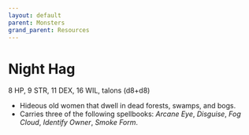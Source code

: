 ```yaml
---
layout: default
parent: Monsters
grand_parent: Resources
---
```


# Night Hag

8 HP, 9 STR, 11 DEX, 16 WIL, talons (d8+d8)

- Hideous old women that dwell in dead forests, swamps, and bogs.
- Carries three of the following spellbooks: _Arcane Eye_, _Disguise_, _Fog Cloud_, _Identify Owner_, _Smoke Form_.
